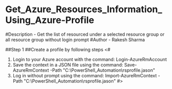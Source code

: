 # Get_Azure_Resources_Information_Using_Azure-Profile
#Description - Get the list of resourced under a selected resource group or all resource group without login prompt
#Author - Rakesh Sharma

##Step 1
##Create a profile by following steps
<#
1. Login to your Azure account with the command: Login-AzureRmAccount 
2. Save the context in a JSON file using the command: Save-AzureRmContext -Path "C:\PowerShell_Automation\rsprofile.jason" 
3. Log in without prompt using the command: Import-AzureRmContext -Path "C:\PowerShell_Automation\rsprofile.jason"
#>
